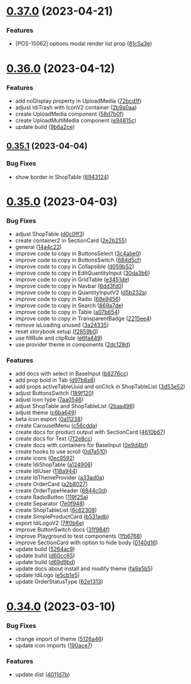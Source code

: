 # [0.37.0](https://github.com/idbi/components/compare/v0.36.0...v0.37.0) (2023-04-21)


### Features

* [POS-15062] options modal render list prop ([81c5a3e](https://github.com/idbi/components/commit/81c5a3e66f96c64e4bb7ed9d4f9a358d34f57f04))



# [0.36.0](https://github.com/idbi/components/compare/v0.35.1...v0.36.0) (2023-04-12)


### Features

* add noDisplay property in UploadMedia ([72bcd1f](https://github.com/idbi/components/commit/72bcd1fc943d526fef5e1a97b420d4645f3833d5))
* adjust IdiTrash with IconV2 container ([2b9a0aa](https://github.com/idbi/components/commit/2b9a0aa7452d18fef8ab4908916fd1e6fc2d224f))
* create UploadMedia component ([58d7b0f](https://github.com/idbi/components/commit/58d7b0f564ae958dfce07bf9d841bd7a01d1e133))
* create UploadMultiMedia component ([e94815c](https://github.com/idbi/components/commit/e94815cbf4b2d9f746fa38f11f64a1e6e7816aa4))
* update build ([9b6a2ce](https://github.com/idbi/components/commit/9b6a2cefb0c8d44d5352bce219a332807912dec3))



## [0.35.1](https://github.com/idbi/components/compare/v0.35.0...v0.35.1) (2023-04-04)


### Bug Fixes

* show border in ShopTable ([6943124](https://github.com/idbi/components/commit/6943124dd1994ceca176080a6de20229258f8148))



# [0.35.0](https://github.com/idbi/components/compare/v0.34.0...v0.35.0) (2023-04-03)


### Bug Fixes

* adjust ShopTable ([d0c0ff3](https://github.com/idbi/components/commit/d0c0ff3e1f997661aa9b8c6ca9062633334b37bf))
* create container2 in SectionCard ([2e2b255](https://github.com/idbi/components/commit/2e2b255650b266f26ba3a6f5f4457bfc1169416b))
* general ([14a4c22](https://github.com/idbi/components/commit/14a4c22fc629d6f811f778bcb959970a2e0f4a6e))
* improve code to copy in ButtonsSelect ([3c4abe0](https://github.com/idbi/components/commit/3c4abe00d7e4d0a0adf235ced6a3cf0471926d33))
* improve code to copy in ButtonsSwitch ([684d5cf](https://github.com/idbi/components/commit/684d5cf2fe604b6fbcb6c256c7d34307f1151861))
* improve code to copy in Collapsible ([d059b52](https://github.com/idbi/components/commit/d059b5218f7cfcdd5450791645e7a5b3c69fb86b))
* improve code to copy in EditQuantityInput ([30da3b6](https://github.com/idbi/components/commit/30da3b6f8342e470b07af6c1baa6980ba96b7e56))
* improve code to copy in GridTable ([e3451de](https://github.com/idbi/components/commit/e3451dec4322d6203b90acc262de66e7fc6ed4a0))
* improve code to copy in Navbar ([6dd3fd0](https://github.com/idbi/components/commit/6dd3fd0ee0bad7374f0ed5593162cecf5b486e19))
* improve code to copy in QuantityInputV2 ([d5b232a](https://github.com/idbi/components/commit/d5b232a49dc28f10618bb0dd8b12898acf6a42f5))
* improve code to copy in Radio ([68e9456](https://github.com/idbi/components/commit/68e945679e12131856b5a13a60d415dc57d33a7b))
* improve code to copy in Search ([869a7de](https://github.com/idbi/components/commit/869a7de8263e82c69ed65d5b5f09eff841fa83d7))
* improve code to copy in Table ([a07b654](https://github.com/idbi/components/commit/a07b654ccb972d3e814d915a5a63d0b71f23dc20))
* improve code to copy in TransparentBadge ([2215ee4](https://github.com/idbi/components/commit/2215ee43cb6d11e46bf97922626d8d80550b4cdd))
* remove isLoading unused ([3a24335](https://github.com/idbi/components/commit/3a2433570f0c987e0e56725dcaa7b37f3124d581))
* reset storybook setup ([f2859b0](https://github.com/idbi/components/commit/f2859b08303ac3c39daa4a39a318ece87dada024))
* use fillRule and clipRule ([e6fa449](https://github.com/idbi/components/commit/e6fa449b9d26e73f44bbf7657a9fde73dc0ea8d0))
* use provider theme in components ([2dc128d](https://github.com/idbi/components/commit/2dc128d960c9bb5305203363c8ab4244a8c476d3))


### Features

* add docs with select in BaseInput ([b8276cc](https://github.com/idbi/components/commit/b8276ccb22419977117d9c2e94a2d4de281c3068))
* add prop bold in Tab ([d97b8a8](https://github.com/idbi/components/commit/d97b8a8966009d815b48ff6d568393419488c08f))
* add props activeTableUuid and onClick in ShopTableList ([3d53e52](https://github.com/idbi/components/commit/3d53e523c8c4fc04e42fef6c236b9a7b58cddc1b))
* adjust ButtonsSwitch ([189f120](https://github.com/idbi/components/commit/189f1207ff66dfadf42dab1710bb7f5ef851ea2d))
* adjust icon type ([7aa0546](https://github.com/idbi/components/commit/7aa0546f20e80a3f747ee04a2a03620f52e4710f))
* adjust ShopTable and ShopTableList ([2baa496](https://github.com/idbi/components/commit/2baa496ec6852726c78f01602400a24d82e2f858))
* adjust theme ([c6ba649](https://github.com/idbi/components/commit/c6ba6491d4349af64d0b3751790cf9ed7e164d23))
* beta icon export ([0a11238](https://github.com/idbi/components/commit/0a11238c10d0324a608f1970849cb893885de0f2))
* create CarouselMenu ([c56cdda](https://github.com/idbi/components/commit/c56cddabc0d6bb9d7afe7f44e2749a2a19673396))
* create docs for product output with SectionCard ([4610b67](https://github.com/idbi/components/commit/4610b673c8b0d732ac8111978cdddba28f80aea4))
* create docs for Text ([7f2e8cc](https://github.com/idbi/components/commit/7f2e8ccef756fd3775d8fa8af131210cf486d973))
* create docs with containers for BaseInput ([0e9d4bf](https://github.com/idbi/components/commit/0e9d4bf96dea4de2098b06a68229eaf5f464cfff))
* create hooks to use scroll ([0d7a510](https://github.com/idbi/components/commit/0d7a510a367af631080be0664319e17e56a0c3b0))
* create icons ([0ec9592](https://github.com/idbi/components/commit/0ec9592f1fe8238c8496ff33203e4533bcf4a61f))
* create IdiShopTable ([a124906](https://github.com/idbi/components/commit/a1249061f6a137905238732f5ae06d3056f3d062))
* create IdiUser ([118a944](https://github.com/idbi/components/commit/118a9442be273239bd6b493e1bef153597928aef))
* create IdThemeProvider ([a33ad0a](https://github.com/idbi/components/commit/a33ad0a41f8fa505909f37b93c17a36d1a4ed757))
* create OrderCard ([a2b8027](https://github.com/idbi/components/commit/a2b8027135d85fb7e5e12a53b8f2c4d67bc4891a))
* create OrderTypeHeader ([6844c0d](https://github.com/idbi/components/commit/6844c0d81fd99f5391b487909e32d5cf89967cc2))
* create RadioButton ([119f25a](https://github.com/idbi/components/commit/119f25ac5d200f25d40d9884467e80ed87ea3aa1))
* create Separator ([7e0f948](https://github.com/idbi/components/commit/7e0f9484449767e27cb07c4cab04c725a5119ab5))
* create ShopTableList ([6c62308](https://github.com/idbi/components/commit/6c6230885bbb685b80f8fda84cab6e2e3b2a84dd))
* create SimpleProductCard ([b531adb](https://github.com/idbi/components/commit/b531adbf1acafdae41febcd4b89466934131ea75))
* export IdiLogoV2 ([7ff0b6e](https://github.com/idbi/components/commit/7ff0b6ee47fc09f82eea81a333168f3ee5a98b4f))
* improve ButtonSwitch docs ([31f984f](https://github.com/idbi/components/commit/31f984facba976b84d38235b13fb4cf4e2fb06d5))
* improve Playground to test components ([1fb6768](https://github.com/idbi/components/commit/1fb676873cd273d9b0f02819426328a637932a2f))
* improve SectionCard with option to hide body ([0140d16](https://github.com/idbi/components/commit/0140d16815911a8d962082bc970af23f97f22c0c))
* update build ([5264ac9](https://github.com/idbi/components/commit/5264ac9f1bbf49104acc3a85b0babc098287d6e5))
* update build ([d60cc65](https://github.com/idbi/components/commit/d60cc65476e31bee3b44c14b82a6f1250080bcc6))
* update build ([d69d9bd](https://github.com/idbi/components/commit/d69d9bd7a25dddce03cccc6081edef9755c867c4))
* update docs about install and modify theme ([fa9a5b5](https://github.com/idbi/components/commit/fa9a5b52218f3896f5c374f46a9981a34f030565))
* update IdiLogo ([e5cb1e5](https://github.com/idbi/components/commit/e5cb1e5fd30251f571d0de4b120178a263daff48))
* update OrderStatusType ([62e1313](https://github.com/idbi/components/commit/62e13137a4d8721c1e620115cf18f5cbaa98e4f2))



# [0.34.0](https://github.com/idbi/components/compare/v0.33.0...v0.34.0) (2023-03-10)


### Bug Fixes

* change import of theme ([5126a46](https://github.com/idbi/components/commit/5126a46290ea0dabe3cf73cbe4a25be1a4097152))
* update icon imports ([190ace7](https://github.com/idbi/components/commit/190ace7ace8d3124b800465d9c8eff8371467878))


### Features

* update dist ([4011d7b](https://github.com/idbi/components/commit/4011d7b0dcd68086770905bdba0648e4944e62bf))



